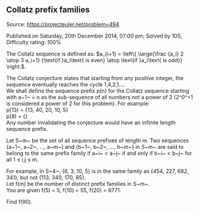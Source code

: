 Collatz prefix families
-----------------------

Source: https://projecteuler.net/problem=494

Published on Saturday, 20th December 2014, 07:00 pm; Solved by 105;
Difficulty rating: 100%

The Collatz sequence is defined as: \$a\_{i+1} = \\left\\{
\\large{\\frac {a\_i} 2 \\atop 3 a\_i+1} {\\text{if }a\_i\\text{ is
even} \\atop \\text{if }a\_i\\text{ is odd}} \\right.\$.

The Collatz conjecture states that starting from any positive integer,
the sequence eventually reaches the cycle 1,4,2,1....\
 We shall define the sequence prefix p(n) for the Collatz sequence
starting with a~1~ = n as the sub-sequence of all numbers not a power of
2 (2^0^=1 is considered a power of 2 for this problem). For example:\
p(13) = {13, 40, 20, 10, 5}\
p(8) = {}\
 Any number invalidating the conjecture would have an infinite length
sequence prefix.

Let S~m~ be the set of all sequence prefixes of length m. Two sequences
{a~1~, a~2~, ..., a~m~} and {b~1~, b~2~, ..., b~m~} in S~m~ are said to
belong to the same prefix family if a~i~ \< a~j~ if and only if b~i~ \<
b~j~ for all 1 ≤ i,j ≤ m.

For example, in S~4~, {6, 3, 10, 5} is in the same family as {454, 227,
682, 341}, but not {113, 340, 170, 85}.\
 Let f(m) be the number of distinct prefix families in S~m~.\
 You are given f(5) = 5, f(10) = 55, f(20) = 6771.

Find f(90).
